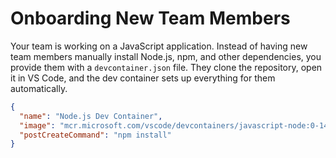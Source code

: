 # Onboarding New Team Members

Your team is working on a JavaScript application. Instead of having new team members manually install Node.js, npm, and other dependencies, you provide them with a `devcontainer.json` file. They clone the repository, open it in VS Code, and the dev container sets up everything for them automatically.

```json
{
  "name": "Node.js Dev Container",
  "image": "mcr.microsoft.com/vscode/devcontainers/javascript-node:0-14",
  "postCreateCommand": "npm install"
}
```